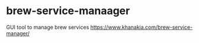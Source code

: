 # brew-service-manaager
GUI tool to manage brew services https://www.khanakia.com/brew-service-manager/
